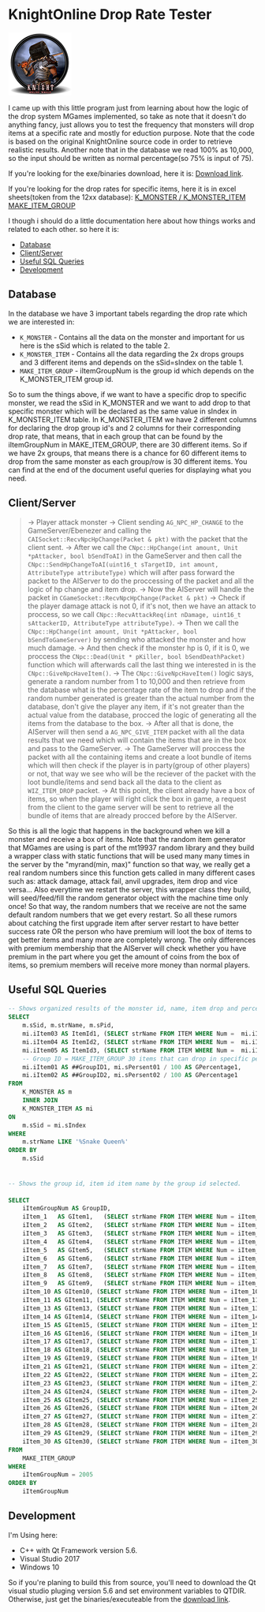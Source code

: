 # KnightOnline Drop Rate Tester
![Logo](/images/rate-tester.png)

I came up with this little program just from learning about how the logic of the drop system MGames implemented, so take as note that it doesn't do anything fancy, just allows you to test the frequency that monsters will drop items at a specific rate and mostly for eduction purpose.
Note that the code is based on the original KnightOnline source code in order to retrieve realistic results.
Another note that in the database we read 100% as 10,000, so the input should be written as normal percentage(so 75% is input of 75).

If you're looking for the exe/binaries download, here it is:
[Download link](https://drive.google.com/open?id=0B0vTRMrlXZn4ZG50VUlVZW9rSXc).

If you're looking for the drop rates for specific items, here it is in excel sheets(token from the 12xx database):
[K_MONSTER / K_MONSTER_ITEM](https://drive.google.com/open?id=1wXmv7-7hdVxacs2Jq3aUrO0TWzy96sKqs3MMZTTojaU)
[MAKE_ITEM_GROUP](https://drive.google.com/open?id=1LqjeOHZM-8lyBHHmrw5QT9gWEpX5IsBqA4vBrWz8KNU)
                                                                                                                                                                                                                                                                                     

I though i should do a little documentation here about how things works and related to each other. so here it is:
* [Database](#database)
* [Client/Server](#clientserver)
* [Useful SQL Queries](#useful-sql-queries)
* [Development](#development)

                                                                                                                                                                                                                                                                                     
## Database
In the database we have 3 important tabels regarding the drop rate which we are interested in:
- ```K_MONSTER``` - Contains all the data on the monster and important for us here is the sSid which is related to the table 2.
- ```K_MONSTER_ITEM``` - Contains all the data regarding the 2x drops groups and 3 different items and depends on the sSid=sIndex on the table 1.
- ```MAKE_ITEM_GROUP``` - iItemGroupNum is the group id which depends on the K_MONSTER_ITEM group id.

So to sum the things above, if we want to have a specific drop to specific monster, we read the sSid in K_MONSTER and we want to add drop to that specific monster which will be declared as the same value in sIndex in K_MONSTER_ITEM table. 
In K_MONSTER_ITEM we have 2 different columns for declaring the drop group id's and 2 columns for their corresponding drop rate, that means, that in each group that can be found by the iItemGroupNum in MAKE_ITEM_GROUP, there are 30 different items.
So if we have 2x groups, that means there is a chance for 60 different items to drop from the same monster as each group/row is 30 different items.
You can find at the end of the document useful queries for displaying what you need.
                                                                                                                                                                                                                                                                                     
## Client/Server
>-> Player attack monster
>-> Client sending ```AG_NPC_HP_CHANGE``` to the GameServer/Ebenezer and calling the ```CAISocket::RecvNpcHpChange(Packet & pkt)``` with the packet that the client sent.
>-> After we call the ```CNpc::HpChange(int amount, Unit *pAttacker, bool bSendToAI)``` in the GameServer and then call the ```CNpc::SendHpChangeToAI(uint16_t sTargetID, int amount, AttributeType attributeType)``` which will after pass forward the packet to the AIServer to do the proccessing of the packet and all the logic of hp change and item drop.
>-> Now the AIServer will handle the packet in ```CGameSocket::RecvNpcHpChange(Packet & pkt)```
>-> Check if the player damage attack is not 0, if it's not, then we have an attack to proccess, so we call ```CNpc::RecvAttackReq(int nDamage, uint16_t sAttackerID, AttributeType attributeType)```.
>-> Then we call the ```CNpc::HpChange(int amount, Unit *pAttacker, bool bSendToGameServer)``` by sending who attacked the monster and how much damage.
>-> And then check if the monster hp is 0, if it is 0, we proccess the ```CNpc::Dead(Unit * pKiller, bool bSendDeathPacket)``` function which will afterwards call the last thing we interested in is the ```CNpc::GiveNpcHaveItem()```.
>-> The ```CNpc::GiveNpcHaveItem()``` logic says, generate a random number from 1 to 10,000 and then retrieve from the database what is the percentage rate of the item to drop and if the random number generated is greater than the actual number from the database, don't give the player any item, if it's not greater than the actual value from the database, procced the logic of generating all the items from the database to the box.
>-> After all that is done, the AIServer will then send a ```AG_NPC_GIVE_ITEM``` packet with all the data results that we need which will contain the items that are in the box and pass to the GameServer.
>-> The GameServer will proccess the packet with all the containing items and create a loot bundle of items which will then check if the player is in party(group of other players) or not, that way we see who will be the reciever of the packet with the loot bundle/items and send back all the data to the client as ```WIZ_ITEM_DROP``` packet.
>-> At this point, the client already have a box of items, so when the player will right click the box in game, a request from the client to the game server will be sent to retrieve all the bundle of items that are already procced before by the AIServer.

So this is all the logic that happens in the background when we kill a monster and receive a box of items. 
Note that the random item generator that MGames are using is part of the mt19937 random library and they build a wrapper class with static functions that will be used many many times in the server by the "myrand(min, max)" function so that way, we really get a real random numbers since this function gets called in many different cases such as:
attack damage, attack fail, anvil upgrades, item drop and vice versa...
Also everytime we restart the server, this wrapper class they build, will seed/feed/fill the random generator object with the machine time only once! So that way, the random numbers that we receive are not the same default random numbers that we get every restart.
So all these rumors about catching the first upgrade item after server restart to have better success rate OR the person who have premium will loot the box of items to get better items and many more are completely wrong.
The only differences with premium membership that the AIServer will check whether you have premium in the part where you get the amount of coins from the box of items, so premium members will receive more money than normal players.

                                                                                                                                                                                                                                                                                     
## Useful SQL Queries
```sql
-- Shows organized results of the monster id, name, item drop and percentage, item group drop and percentage.
SELECT  
	m.sSid, m.strName, m.sPid,
	mi.iItem03 AS ItemId1, (SELECT strName FROM ITEM WHERE Num =  mi.iItem03) ItemName1, mi.sPersent03 / 100 AS Percentage1, 
	mi.iItem04 AS ItemId2, (SELECT strName FROM ITEM WHERE Num =  mi.iItem04) ItemName2, mi.sPersent04 / 100 AS Percentage2, 
	mi.iItem05 AS ItemId3, (SELECT strName FROM ITEM WHERE Num =  mi.iItem05) ItemName3, mi.sPersent05 / 100 AS Percentage3,
	-- Group ID = MAKE_ITEM_GROUP 30 items that can drop in specific percentage.
	mi.iItem01 AS ##GroupID1, mi.sPersent01 / 100 AS GPercentage1,
	mi.iItem02 AS ##GroupID2, mi.sPersent02 / 100 AS GPercentage1
FROM 
	K_MONSTER AS m
	INNER JOIN 
	K_MONSTER_ITEM AS mi
ON 
	m.sSid = mi.sIndex
WHERE 
	m.strName LIKE '%Snake Queen%'
ORDER BY
	m.sSid


-- Shows the group id, item id item name by the group id selected.

SELECT
	iItemGroupNum AS GroupID,
	iItem_1   AS GItem1,   (SELECT strName FROM ITEM WHERE Num = iItem_1)   GItemName1,
	iItem_2   AS GItem2,   (SELECT strName FROM ITEM WHERE Num = iItem_2)   GItemName2,
	iItem_3   AS GItem3,   (SELECT strName FROM ITEM WHERE Num = iItem_3)   GItemName3,
	iItem_4   AS GItem4,   (SELECT strName FROM ITEM WHERE Num = iItem_4)   GItemName4,
	iItem_5   AS GItem5,   (SELECT strName FROM ITEM WHERE Num = iItem_5)   GItemName5,
	iItem_6   AS GItem6,   (SELECT strName FROM ITEM WHERE Num = iItem_6)   GItemName6,
	iItem_7   AS GItem7,   (SELECT strName FROM ITEM WHERE Num = iItem_7)   GItemName7,
	iItem_8   AS GItem8,   (SELECT strName FROM ITEM WHERE Num = iItem_8)   GItemName8,
	iItem_9   AS GItem9,   (SELECT strName FROM ITEM WHERE Num = iItem_9)   GItemName9,
	iItem_10 AS GItem10, (SELECT strName FROM ITEM WHERE Num = iItem_10) GItemName10,
	iItem_11 AS GItem11, (SELECT strName FROM ITEM WHERE Num = iItem_11) GItemName11,
	iItem_13 AS GItem13, (SELECT strName FROM ITEM WHERE Num = iItem_13) GItemName13,
	iItem_14 AS GItem14, (SELECT strName FROM ITEM WHERE Num = iItem_14) GItemName14,
	iItem_15 AS GItem15, (SELECT strName FROM ITEM WHERE Num = iItem_15) GItemName15,
	iItem_16 AS GItem16, (SELECT strName FROM ITEM WHERE Num = iItem_16) GItemName16,
	iItem_17 AS GItem17, (SELECT strName FROM ITEM WHERE Num = iItem_17) GItemName17,
	iItem_18 AS GItem18, (SELECT strName FROM ITEM WHERE Num = iItem_18) GItemName18,
	iItem_19 AS GItem19, (SELECT strName FROM ITEM WHERE Num = iItem_19) GItemName19,
	iItem_21 AS GItem21, (SELECT strName FROM ITEM WHERE Num = iItem_21) GItemName21,
	iItem_22 AS GItem22, (SELECT strName FROM ITEM WHERE Num = iItem_22) GItemName22,
	iItem_23 AS GItem23, (SELECT strName FROM ITEM WHERE Num = iItem_23) GItemName23,
	iItem_24 AS GItem24, (SELECT strName FROM ITEM WHERE Num = iItem_24) GItemName24,
	iItem_25 AS GItem25, (SELECT strName FROM ITEM WHERE Num = iItem_25) GItemName25,
	iItem_26 AS GItem26, (SELECT strName FROM ITEM WHERE Num = iItem_26) GItemName26,
	iItem_27 AS GItem27, (SELECT strName FROM ITEM WHERE Num = iItem_27) GItemName27,
	iItem_28 AS GItem28, (SELECT strName FROM ITEM WHERE Num = iItem_28) GItemName28,
	iItem_29 AS GItem29, (SELECT strName FROM ITEM WHERE Num = iItem_29) GItemName29,
	iItem_30 AS GItem30, (SELECT strName FROM ITEM WHERE Num = iItem_30) GItemName30
FROM 
	MAKE_ITEM_GROUP
WHERE 
	iItemGroupNum = 2005
ORDER BY
	iItemGroupNum
```

## Development
I'm Using here:
- C++ with Qt Framework version 5.6.
- Visual Studio 2017
- Windows 10

So if you're planing to build this from source, you'll need to download the Qt visual studio pluging version 5.6 and set environment variables to QTDIR.
Otherwise, just get the binaries/executeable from the [download link](https://drive.google.com/open?id=0B0vTRMrlXZn4ZG50VUlVZW9rSXc).